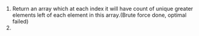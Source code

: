 1. Return an array which at each index it will have count of unique greater elements left of each element in this array.(Brute force done, optimal failed)
2. 